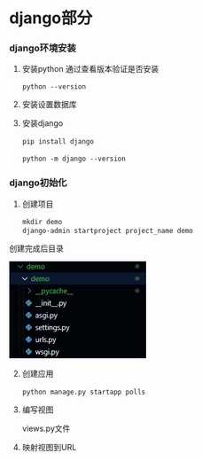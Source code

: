 # django部分

### django环境安装

1. 安装python
   通过查看版本验证是否安装

   ```
   python --version
   ```
2. 安装设置数据库
3. 安装django

   `pip install django`

   `python -m django --version`

### django初始化

1. 创建项目

   ```
   mkdir demo
   django-admin startproject project_name demo 
   ```

创建完成后目录

![1729569402427](image/readme/1729569402427.png)

2. 创建应用

   `python manage.py startapp polls`
3. 编写视图

   views.py文件
4. 映射视图到URL
